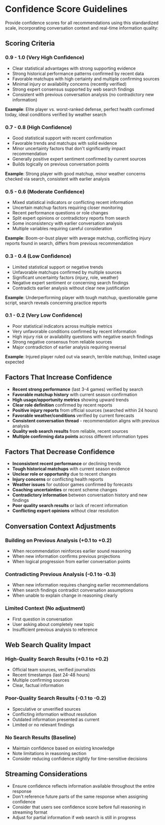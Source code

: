 # Confidence Score Guidelines

Provide confidence scores for all recommendations using this standardized scale, incorporating conversation context and real-time information quality:

## Scoring Criteria

### 0.9 - 1.0 (Very High Confidence)
- Clear statistical advantages with strong supporting evidence
- Strong historical performance patterns confirmed by recent data
- Favorable matchups with high certainty and multiple confirming sources
- Minimal injury or availability concerns (recently verified)
- Strong expert consensus supported by web search findings
- Consistent with previous conversation analysis (no contradictory new information)

**Example**: Elite player vs. worst-ranked defense, perfect health confirmed today, ideal conditions verified by weather search

### 0.7 - 0.8 (High Confidence)
- Good statistical support with recent confirmation
- Favorable trends and matchups with solid evidence
- Minor uncertainty factors that don't significantly impact recommendation
- Generally positive expert sentiment confirmed by current sources
- Builds logically on previous conversation points

**Example**: Strong player with good matchup, minor weather concerns checked via search, consistent with earlier analysis

### 0.5 - 0.6 (Moderate Confidence)
- Mixed statistical indicators or conflicting recent information
- Uncertain matchup factors requiring closer monitoring
- Recent performance questions or role changes
- Split expert opinions or contradictory reports from search
- Some inconsistency with earlier conversation analysis
- Multiple variables requiring careful consideration

**Example**: Boom-or-bust player with average matchup, conflicting injury reports found in search, differs from previous recommendation

### 0.3 - 0.4 (Low Confidence)
- Limited statistical support or negative trends
- Unfavorable matchups confirmed by multiple sources
- Significant uncertainty factors (injury, role, weather)
- Negative expert sentiment or concerning search findings
- Contradicts earlier analysis without clear new justification

**Example**: Underperforming player with tough matchup, questionable game script, search reveals concerning practice reports

### 0.1 - 0.2 (Very Low Confidence)
- Poor statistical indicators across multiple metrics
- Very unfavorable conditions confirmed by recent information
- High injury risk or availability questions with negative search findings
- Strong negative consensus from reliable sources
- Major contradiction of earlier analysis requiring reversal

**Example**: Injured player ruled out via search, terrible matchup, limited usage expected

## Factors That Increase Confidence
- **Recent strong performance** (last 3-4 games) verified by search
- **Favorable matchup history** with current season confirmation
- **High usage/opportunity metrics** showing upward trends
- **Clear role definition** confirmed by recent reports
- **Positive injury reports** from official sources (searched within 24 hours)
- **Favorable weather/conditions** verified by current forecasts
- **Consistent conversation thread** - recommendation aligns with previous analysis
- **Quality web search results** from reliable, recent sources
- **Multiple confirming data points** across different information types

## Factors That Decrease Confidence
- **Inconsistent recent performance** or declining trends
- **Tough historical matchups** with current season evidence
- **Unclear role or opportunity** due to recent changes
- **Injury concerns** or conflicting health reports
- **Weather issues** for outdoor games confirmed by forecasts
- **Coaching uncertainties** or recent scheme changes
- **Contradictory information** between conversation history and new findings
- **Poor quality search results** or lack of recent information
- **Conflicting expert opinions** without clear resolution

## Conversation Context Adjustments

### Building on Previous Analysis (+0.1 to +0.2)
- When recommendation reinforces earlier sound reasoning
- When new information confirms previous projections
- When logical progression from earlier conversation points

### Contradicting Previous Analysis (-0.1 to -0.3)
- When new information requires changing earlier recommendations
- When search findings contradict conversation assumptions
- When unable to explain change in reasoning clearly

### Limited Context (No adjustment)
- First question in conversation
- User asking about completely new topic
- Insufficient previous analysis to reference

## Web Search Quality Impact

### High-Quality Search Results (+0.1 to +0.2)
- Official team sources, verified journalists
- Recent timestamps (last 24-48 hours)
- Multiple confirming sources
- Clear, factual information

### Poor-Quality Search Results (-0.1 to -0.2)
- Speculative or unverified sources
- Conflicting information without resolution
- Outdated information presented as current
- Limited or no relevant findings

### No Search Results (Baseline)
- Maintain confidence based on existing knowledge
- Note limitations in reasoning section
- Consider reducing confidence slightly for time-sensitive decisions

## Streaming Considerations
- Ensure confidence reflects information available throughout the entire response
- Don't reference future parts of the same response when assigning confidence
- Consider that users see confidence score before full reasoning in streaming format
- Adjust for partial information if web search is still in progress 